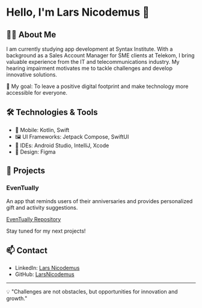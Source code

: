 # Hello, I'm Lars Nicodemus 👋

## 👨‍💻 About Me

I am currently studying app development at Syntax Institute. With a background as a Sales Account Manager for SME clients at Telekom, I bring valuable experience from the IT and telecommunications industry. My hearing impairment motivates me to tackle challenges and develop innovative solutions.

🎯 My goal: To leave a positive digital footprint and make technology more accessible for everyone.

## 🛠 Technologies & Tools

- 📱 Mobile: Kotlin, Swift
- 🖼 UI Frameworks: Jetpack Compose, SwiftUI
- 🔧 IDEs: Android Studio, IntelliJ, Xcode
- 🎨 Design: Figma

## 🚀 Projects

### EvenTually
An app that reminds users of their anniversaries and provides personalized gift and activity suggestions.

[EvenTually Repository](https://github.com/LarsNicodemus/EvenTually.git)


Stay tuned for my next projects!

## 📫 Contact

- LinkedIn: [Lars Nicodemus](https://www.linkedin.com/in/larsnicodemus/)
- GitHub: [LarsNicodemus](https://github.com/LarsNicodemus)

---

💡 "Challenges are not obstacles, but opportunities for innovation and growth."

